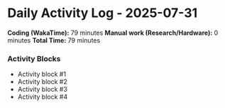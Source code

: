 # Daily Activity Log - 2025-07-31

**Coding (WakaTime):** 79 minutes
**Manual work (Research/Hardware):** 0 minutes
**Total Time:** 79 minutes

### Activity Blocks
- Activity block #1
- Activity block #2
- Activity block #3
- Activity block #4
